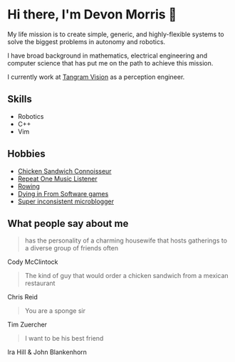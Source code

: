 # Hi there, I'm Devon Morris 👋
My life mission is to create simple, generic, and highly-flexible systems to solve the biggest problems in autonomy and robotics.

I have broad background in mathematics, electrical engineering and computer science that has put me on the path to achieve this mission.

I currently work at [Tangram Vision](https://www.tangramvision.com/) as a perception engineer.

## Skills
* Robotics
* C++
* Vim

## Hobbies
* [Chicken Sandwich Connoisseur](https://github.com/DevonMorris/chicken_sando)
* [Repeat One Music Listener](https://github.com/DevonMorris/repeat_one)
* [Rowing](https://log.concept2.com/profile/1546802)
* [Dying in From Software games](https://www.youtube.com/watch?v=ltxMZgAyIBA)
* [Super inconsistent microblogger](https://devonmorris.dev/posts)

## What people say about me

> has the personality of a charming housewife that hosts gatherings to a diverse group of friends often

Cody McClintock

> The kind of guy that would order a chicken sandwich from a mexican restaurant

Chris Reid

> You are a sponge sir

Tim Zuercher

> I want to be his best friend

Ira Hill & John Blankenhorn
